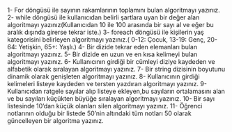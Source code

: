1-	For döngüsü ile sayının rakamlarının toplamını bulan algoritmayı yazınız.
2-	while döngüsü ile kullanıcıdan belirli şartlara uyan bir değer alan algoritmayı yazınız(Kullanıcıdan 10 ile 100 arasında bir sayı al ve eğer bu aralık dışında girerse tekrar iste.)
3-	foreach döngüsü ile kişilerin yaş kategorisini belirleyen algoritmayı yazınız.( 0-12: Çocuk, 13-19: Genç, 20-64: Yetişkin, 65+: Yaşlı.)
4-	Bir dizide tekrar eden elemanları bulan algoritmayı yazınız.
5-	Bir dizide en uzun ve en kısa kelimeyi bulan algoritmayı yazınız.
6-	Kullanıcının girdiği bir cümleyi diziye kaydeden ve alfabetik olarak sıralayan algoritmayı yazınız.
7-	Bir string dizisinin boyutunu dinamik olarak genişleten algoritmayı yazınız.
8-	Kullanıcının girdiği kelimeleri listeye kaydeden ve tersten yazdıran algoritmayı yazınız.
9-	Kullanıcıdan ratgele sayılar alıp listeye ekleyen,bu sayıların ortalamasını alan ve bu sayıları küçükten büyüğe sıralayan algoritmayı yazınız.
10-	Bir sayı listesinde 10’dan küçük olanları silen algoritmayı yazınız.
11-	Öğrenci notlarının olduğu bir listede 50’nin altındaki tüm notları 50 olarak güncelleyen bir algoritma yazınız.
